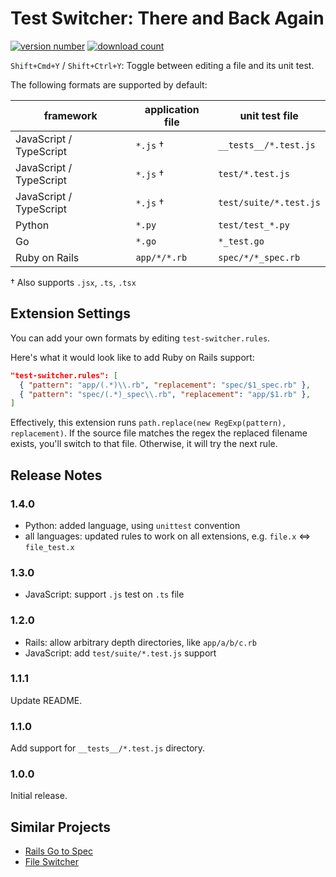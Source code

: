 # Test Switcher: There and Back Again

[![version number](https://vsmarketplacebadge.apphb.com/version-short/bmalehorn.test-switcher.svg)](https://marketplace.visualstudio.com/items?itemName=bmalehorn.test-switcher)
[![download count](https://vsmarketplacebadge.apphb.com/downloads-short/bmalehorn.test-switcher.svg)](https://marketplace.visualstudio.com/items?itemName=bmalehorn.test-switcher)

`Shift+Cmd+Y` / `Shift+Ctrl+Y`: Toggle between editing a file and its unit test.

The following formats are supported by default:

| framework               | application file | unit test file         |
| ----------------------- | ---------------- | ---------------------- |
| JavaScript / TypeScript | `*.js` †         | `__tests__/*.test.js`  |
| JavaScript / TypeScript | `*.js` †         | `test/*.test.js`       |
| JavaScript / TypeScript | `*.js` †         | `test/suite/*.test.js` |
| Python                  | `*.py`           | `test/test_*.py`       |
| Go                      | `*.go`           | `*_test.go`            |
| Ruby on Rails           | `app/*/*.rb`     | `spec/*/*_spec.rb`     |

† Also supports `.jsx`, `.ts`, `.tsx`

## Extension Settings

You can add your own formats by editing `test-switcher.rules`.

Here's what it would look like to add Ruby on Rails support:

```json
"test-switcher.rules": [
  { "pattern": "app/(.*)\\.rb", "replacement": "spec/$1_spec.rb" },
  { "pattern": "spec/(.*)_spec\\.rb", "replacement": "app/$1.rb" },
]
```

Effectively, this extension runs `path.replace(new RegExp(pattern), replacement)`. If the source file matches the regex the replaced filename exists, you'll switch to that file. Otherwise, it will try the next rule.

## Release Notes

### 1.4.0

- Python: added language, using `unittest` convention
- all languages: updated rules to work on all extensions, e.g. `file.x` <=> `file_test.x`

### 1.3.0

- JavaScript: support `.js` test on `.ts` file

### 1.2.0

- Rails: allow arbitrary depth directories, like `app/a/b/c.rb`
- JavaScript: add `test/suite/*.test.js` support

### 1.1.1

Update README.

### 1.1.0

Add support for `__tests__/*.test.js` directory.

### 1.0.0

Initial release.

## Similar Projects

- [Rails Go to Spec](https://marketplace.visualstudio.com/items?itemName=sporto.rails-go-to-spec)
- [File Switcher](https://marketplace.visualstudio.com/items?itemName=johnathanludwig.fileswitcher)
